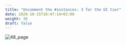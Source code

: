 ```yaml
---
title: "Uncomment the #instances: 3 for the UI tier​"
date: 2020-10-15T18:47:14+03:00
weight: 38
draft: false
---
```


![48_page](/images/module1/48_page.png)
